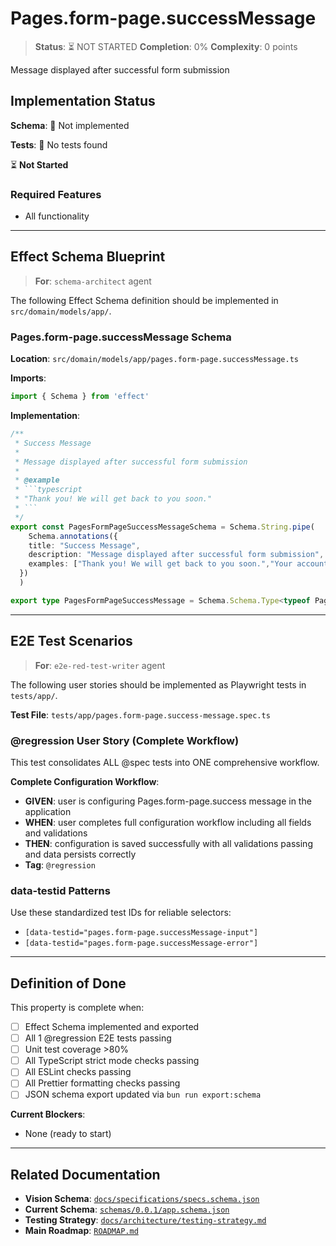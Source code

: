# Pages.form-page.successMessage

> **Status**: ⏳ NOT STARTED
> **Completion**: 0%
> **Complexity**: 0 points

Message displayed after successful form submission

## Implementation Status

**Schema**: 🔴 Not implemented

**Tests**: 🔴 No tests found

⏳ **Not Started**

### Required Features

- All functionality

---

## Effect Schema Blueprint

> **For**: `schema-architect` agent

The following Effect Schema definition should be implemented in `src/domain/models/app/`.

### Pages.form-page.successMessage Schema

**Location**: `src/domain/models/app/pages.form-page.successMessage.ts`

**Imports**:

```typescript
import { Schema } from 'effect'
```

**Implementation**:

```typescript
/**
 * Success Message
 * 
 * Message displayed after successful form submission
 * 
 * @example
 * ```typescript
 * "Thank you! We will get back to you soon."
 * ```
 */
export const PagesFormPageSuccessMessageSchema = Schema.String.pipe(
    Schema.annotations({
    title: "Success Message",
    description: "Message displayed after successful form submission",
    examples: ["Thank you! We will get back to you soon.","Your account has been created successfully!","Form submitted successfully."]
  })
  )

export type PagesFormPageSuccessMessage = Schema.Schema.Type<typeof PagesFormPageSuccessMessageSchema>
```

---

## E2E Test Scenarios

> **For**: `e2e-red-test-writer` agent

The following user stories should be implemented as Playwright tests in `tests/app/`.

**Test File**: `tests/app/pages.form-page.success-message.spec.ts`

### @regression User Story (Complete Workflow)

This test consolidates ALL @spec tests into ONE comprehensive workflow.

**Complete Configuration Workflow**:

- **GIVEN**: user is configuring Pages.form-page.success message in the application
- **WHEN**: user completes full configuration workflow including all fields and validations
- **THEN**: configuration is saved successfully with all validations passing and data persists correctly
- **Tag**: `@regression`

### data-testid Patterns

Use these standardized test IDs for reliable selectors:

- `[data-testid="pages.form-page.successMessage-input"]`
- `[data-testid="pages.form-page.successMessage-error"]`

---

## Definition of Done

This property is complete when:

- [ ] Effect Schema implemented and exported
- [ ] All 1 @regression E2E tests passing
- [ ] Unit test coverage >80%
- [ ] All TypeScript strict mode checks passing
- [ ] All ESLint checks passing
- [ ] All Prettier formatting checks passing
- [ ] JSON schema export updated via `bun run export:schema`

**Current Blockers**:

- None (ready to start)

---

## Related Documentation

- **Vision Schema**: [`docs/specifications/specs.schema.json`](../specs.schema.json)
- **Current Schema**: [`schemas/0.0.1/app.schema.json`](../../schemas/0.0.1/app.schema.json)
- **Testing Strategy**: [`docs/architecture/testing-strategy.md`](../../architecture/testing-strategy.md)
- **Main Roadmap**: [`ROADMAP.md`](../../../ROADMAP.md)
